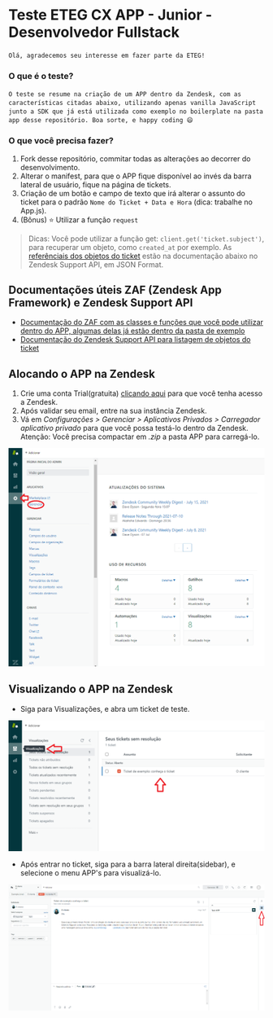 # Teste ETEG CX APP - Junior - Desenvolvedor Fullstack

`Olá, agradecemos seu interesse em fazer parte da ETEG!`

### O que é o teste?

`O teste se resume na criação de um APP dentro da Zendesk, com as características citadas abaixo, utilizando apenas vanilla JavaScript junto a SDK que já está utilizada como exemplo no boilerplate na pasta app desse repositório. Boa sorte, e happy coding 😄`

### O que você precisa fazer? 

1. Fork desse repositório, commitar todas as alterações ao decorrer do desenvolvimento.
2. Alterar o manifest, para que o APP fique disponível ao invés da barra lateral de usuário, fique na página de tickets.
3. Criação de um botão e campo de texto que irá alterar o assunto do ticket para o padrão `Nome do Ticket + Data e Hora` (dica: trabalhe no App.js).
4. (Bônus) ⭐ Utilizar a função `request` 

> Dicas: Você pode utilizar a função get: `client.get('ticket.subject')`, para recuperar um objeto, como `created_at` por exemplo. As [referênciais dos objetos do ticket](https://developer.zendesk.com/api-reference/ticketing/tickets/tickets/#json-format) estão na documentação abaixo no Zendesk Support API, em JSON Format.

## Documentações úteis ZAF (Zendesk App Framework) e Zendesk Support API

- [Documentação do ZAF com as classes e funções que você pode utilizar dentro do APP, algumas delas já estão dentro da pasta de exemplo](https://developer.zendesk.com/api-reference/apps/apps-core-api/client_api)
- [Documentação do Zendesk Support API para listagem de objetos do ticket](https://developer.zendesk.com/api-reference/ticketing/tickets/tickets/#json-format)

## Alocando o APP na Zendesk

1. Crie uma conta Trial(gratuita) [clicando aqui](https://www.zendesk.com.br/register) para que você tenha acesso a Zendesk.
2. Após validar seu email, entre na sua instância Zendesk. 
3. Vá em *Configurações > Gerenciar > Aplicativos Privados > Carregador aplicativo privado* para que você possa testá-lo dentro da Zendesk. Atenção: Você precisa compactar em *.zip* a pasta APP para carregá-lo.

![Admin Zendesk](admin_zendesk.png?raw=true)

## Visualizando o APP na Zendesk

- Siga para Visualizações, e abra um ticket de teste.

![Visualizações](visualizacoes.png?raw=true)

- Após entrar no ticket, siga para a barra lateral direita(sidebar), e selecione o menu APP's para visualizá-lo.

![Ver APP no Ticket](ver_app_ticket.png?raw=true)